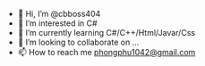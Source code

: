 - 👋 Hi, I’m @cbboss404
- 👀 I’m interested in C#
- 🌱 I’m currently learning C#/C++/Html/Javar/Css
- 💞️ I’m looking to collaborate on ...
- 📫 How to reach me phongphu1042@gmail.com

<!---
cbboss404/cbboss404 is a ✨ special ✨ repository because its `README.md` (this file) appears on your GitHub profile.
You can click the Preview link to take a look at your changes.
--->
